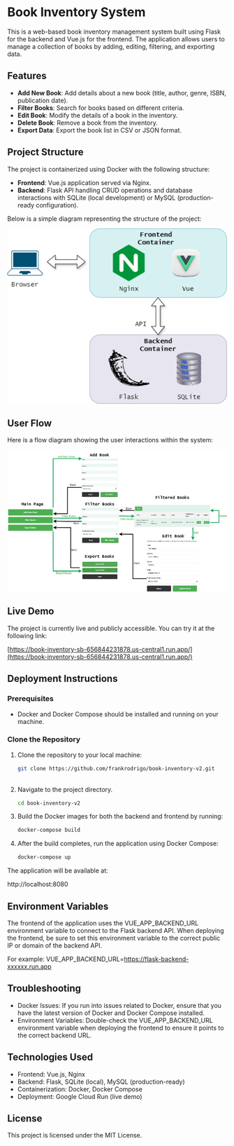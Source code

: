 # Book Inventory System

This is a web-based book inventory management system built using Flask for the backend and Vue.js for the frontend. The application allows users to manage a collection of books by adding, editing, filtering, and exporting data.

## Features

- **Add New Book**: Add details about a new book (title, author, genre, ISBN, publication date).
- **Filter Books**: Search for books based on different criteria.
- **Edit Book**: Modify the details of a book in the inventory.
- **Delete Book**: Remove a book from the inventory.
- **Export Data**: Export the book list in CSV or JSON format.

## Project Structure

The project is containerized using Docker with the following structure:
- **Frontend**: Vue.js application served via Nginx.
- **Backend**: Flask API handling CRUD operations and database interactions with SQLite (local development) or MySQL (production-ready configuration).

Below is a simple diagram representing the structure of the project:

![Book Inventory Architecture](./img/Diagram_book_inventory.png)

## User Flow

Here is a flow diagram showing the user interactions within the system:

![Book Inventory User Flow](./img/Seconbind_siteflow.png)

## Live Demo

The project is currently live and publicly accessible. You can try it at the following link:

[https://book-inventory-sb-656844231878.us-central1.run.app/](https://book-inventory-sb-656844231878.us-central1.run.app/)

## Deployment Instructions

### Prerequisites

- Docker and Docker Compose should be installed and running on your machine.

### Clone the Repository

1. Clone the repository to your local machine:

   ```bash
   git clone https://github.com/frankrodrigo/book-inventory-v2.git
    

2. Navigate to the project directory.
    ```bash
    cd book-inventory-v2


3. Build the Docker images for both the backend and frontend by running:

    ```bash
    docker-compose build

4. After the build completes, run the application using Docker Compose:

    ```bash
    docker-compose up

The application will be available at:

http://localhost:8080


## Environment Variables
The frontend of the application uses the VUE_APP_BACKEND_URL environment variable to connect to the Flask backend API. When deploying the frontend, be sure to set this environment variable to the correct public IP or domain of the backend API.

For example:
    VUE_APP_BACKEND_URL=https://flask-backend-xxxxxx.run.app

## Troubleshooting

- Docker Issues: If you run into issues related to Docker, ensure that you have the latest version of Docker and Docker Compose installed.
- Environment Variables: Double-check the VUE_APP_BACKEND_URL environment variable when deploying the frontend to ensure it points to the correct backend URL.

## Technologies Used
- Frontend: Vue.js, Nginx
- Backend: Flask, SQLite (local), MySQL (production-ready)
- Containerization: Docker, Docker Compose
- Deployment: Google Cloud Run (live demo)

## License
This project is licensed under the MIT License.

